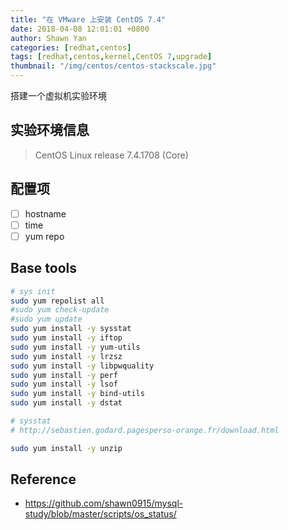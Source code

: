 ```yaml
---
title: "在 VMware 上安装 CentOS 7.4"
date: 2018-04-08 12:01:01 +0800
author: Shawn Yan
categories: [redhat,centos]
tags: [redhat,centos,kernel,CentOS 7,upgrade]
thumbnail: "/img/centos/centos-stackscale.jpg"
---
```


搭建一个虚拟机实验环境

## 实验环境信息

> CentOS Linux release 7.4.1708 (Core)


## 配置项

- [ ] hostname
- [ ] time
- [ ] yum repo

## Base tools

```bash
# sys init
sudo yum repolist all
#sudo yum check-update
#sudo yum update
sudo yum install -y sysstat
sudo yum install -y iftop
sudo yum install -y yum-utils
sudo yum install -y lrzsz
sudo yum install -y libpwquality
sudo yum install -y perf
sudo yum install -y lsof
sudo yum install -y bind-utils
sudo yum install -y dstat

# sysstat
# http://sebastien.godard.pagesperso-orange.fr/download.html

sudo yum install -y unzip
```

## Reference

- https://github.com/shawn0915/mysql-study/blob/master/scripts/os_status/
